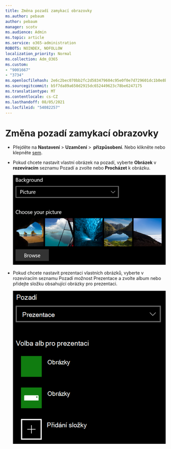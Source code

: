 ```yaml
---
title: Změna pozadí zamykací obrazovky
ms.author: pebaum
author: pebaum
manager: scotv
ms.audience: Admin
ms.topic: article
ms.service: o365-administration
ROBOTS: NOINDEX, NOFOLLOW
localization_priority: Normal
ms.collection: Adm_O365
ms.custom:
- "9001667"
- "3734"
ms.openlocfilehash: 2e6c2bec070bb2fc2d583479604c95e0f0e7d729601dc1b0e8b7edd04995dfe6
ms.sourcegitcommit: b5f7da89a650d2915dc652449623c78be6247175
ms.translationtype: MT
ms.contentlocale: cs-CZ
ms.lasthandoff: 08/05/2021
ms.locfileid: "54082257"
---
```

# <a name="change-your-lock-screen-background"></a>Změna pozadí zamykací obrazovky

- Přejděte na **Nastavení**  >  **Uzamčení**  >  **přizpůsobení**. Nebo klikněte nebo klepněte [sem](ms-settings:lockscreen?activationSource=GetHelp).

- Pokud chcete nastavit vlastní obrázek na pozadí, vyberte **Obrázek** v **rozevíracím** seznamu Pozadí a zvolte nebo **Procházet** k obrázku.

  ![Nastavení vlastního obrázku na pozadí](media/set-custom-background-pic.png)

- Pokud chcete nastavit prezentaci vlastních  obrázků,  vyberte v rozevíracím seznamu Pozadí možnost Prezentace a zvolte album nebo přidejte složku obsahující obrázky pro prezentaci.

  ![Nastavení prezentace vlastních obrázků](media/set-up-slideshow-background.png)
